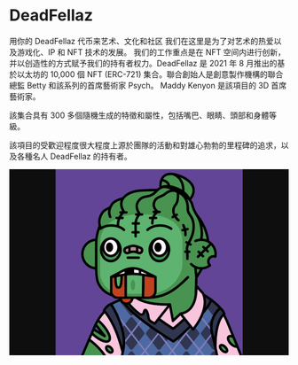 # DeadFellaz

用你的 DeadFellaz 代币来艺术、文化和社区
我们在这里是为了对艺术的热爱以及游戏化、IP 和 NFT 技术的发展。
我们的工作重点是在 NFT 空间内进行创新，并以创造性的方式赋予我们的持有者权力。DeadFellaz 是 2021 年 8 月推出的基於以太坊的 10,000 個 NFT (ERC-721) 集合。聯合創始人是創意製作機構的聯合總監 Betty 和該系列的首席藝術家 Psych。 Maddy Kenyon 是該項目的 3D 首席藝術家。

該集合具有 300 多個隨機生成的特徵和屬性，包括嘴巴、眼睛、頭部和身體等級。

該項目的受歡迎程度很大程度上源於團隊的活動和對雄心勃勃的里程碑的追求，以及各種名人 DeadFellaz 的持有者。

![deadfellaz-dapp-collectibles-ethereum-image3_b97954ec203dac5fe268c584ec4b86a9](deadfellaz-dapp-collectibles-ethereum-image3_b97954ec203dac5fe268c584ec4b86a9.png)


